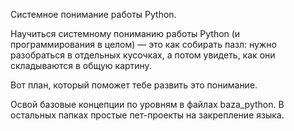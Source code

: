 Системное понимание работы Python.

Научиться системному пониманию работы Python (и программирования в целом) — это как собирать пазл: 
нужно разобраться в отдельных кусочках, а потом увидеть, как они складываются в общую картину.

Вот план, который поможет тебе развить это понимание.

Освой базовые концепции по уровням в файлах baza_python.
В остальных папках простые пет-проекты на закрепление языка.
